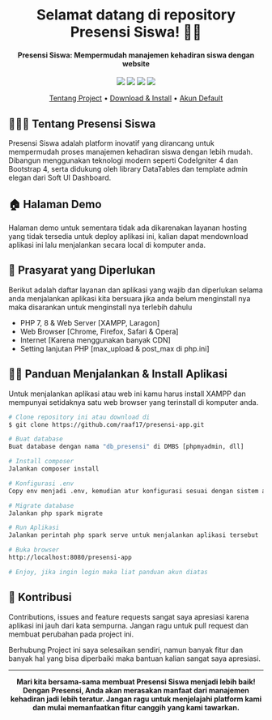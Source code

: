 <h1 align="center">Selamat datang di repository Presensi Siswa! 👋🏻</h1>

<p></p>

<h4 align="center">Presensi Siswa: Mempermudah manajemen kehadiran siswa dengan website</h4>

<p></p>

<p align="center">
	<img src="https://img.shields.io/github/issues/raaf17/presensi-app?style=flat-square">
	<img src="https://img.shields.io/github/stars/raaf17/presensi-app?style=flat-square"> 
	<img src="https://img.shields.io/github/forks/raaf17/presensi-app?style=flat-square">
	<img src="https://img.shields.io/github/followers/raaf17.svg?style=flat-square&label=followers">
</p>

<p align="center">
  <a href="#tentang">Tentang Project</a> •
  <a href="#download">Download & Install</a> •
  <a href="#akun">Akun Default</a>
</p>

<p></p>

<h2 id="tentang">👨🏻‍🏫 Tentang Presensi Siswa</h2>

Presensi Siswa adalah platform inovatif yang dirancang untuk mempermudah proses manajemen kehadiran siswa dengan lebih mudah. Dibangun menggunakan teknologi modern seperti CodeIgniter 4 dan Bootstrap 4, serta didukung oleh library DataTables dan template admin elegan dari Soft UI Dashboard.

<p></p>

<h2 id="demo">🏠 Halaman Demo</h2>

Halaman demo untuk sementara tidak ada dikarenakan layanan hosting yang tidak tersedia untuk deploy aplikasi ini, kalian dapat mendownload aplikasi ini lalu menjalankan secara local di komputer anda.

<p></p>

<h2 id="syarat">💾 Prasyarat yang Diperlukan</h2>

Berikut adalah daftar layanan dan aplikasi yang wajib dan diperlukan selama anda menjalankan aplikasi kita bersuara jika anda belum menginstall nya maka disarankan untuk menginstall nya terlebih dahulu

- PHP 7, 8 & Web Server [XAMPP, Laragon]
- Web Browser [Chrome, Firefox, Safari & Opera]
- Internet [Karena menggunakan banyak CDN]
- Setting lanjutan PHP [max_upload & post_max di php.ini]

<p></p>

<h2 id="download">🐱‍💻 Panduan Menjalankan & Install Aplikasi</h2>

Untuk menjalankan aplikasi atau web ini kamu harus install XAMPP dan mempunyai setidaknya satu web browser yang terinstall di komputer anda.

```bash
# Clone repository ini atau download di
$ git clone https://github.com/raaf17/presensi-app.git

# Buat database
Buat database dengan nama "db_presensi" di DMBS [phpmyadmin, dll]

# Install composer
Jalankan composer install

# Konfigurasi .env
Copy env menjadi .env, kemudian atur konfigurasi sesuai dengan sistem anda

# Migrate database
Jalankan php spark migrate

# Run Aplikasi
Jalankan perintah php spark serve untuk menjalankan aplikasi tersebut

# Buka browser
http://localhost:8080/presensi-app

# Enjoy, jika ingin login maka liat panduan akun diatas
```

<p></p>

<h2 id="kontribusi">🤝 Kontribusi</h2>

Contributions, issues and feature requests sangat saya apresiasi karena aplikasi ini jauh dari kata sempurna. Jangan ragu untuk pull request dan membuat perubahan pada project ini.

Berhubung Project ini saya selesaikan sendiri, namun banyak fitur dan banyak hal yang bisa diperbaiki maka bantuan kalian sangat saya apresiasi.

<p></p>

---

**<p align="center">Mari kita bersama-sama membuat Presensi Siswa menjadi lebih baik! <br>
Dengan Presensi, Anda akan merasakan manfaat dari manajemen kehadiran jadi lebih teratur. Jangan ragu untuk menjelajahi platform kami dan mulai memanfaatkan fitur canggih yang kami tawarkan.</p>**
